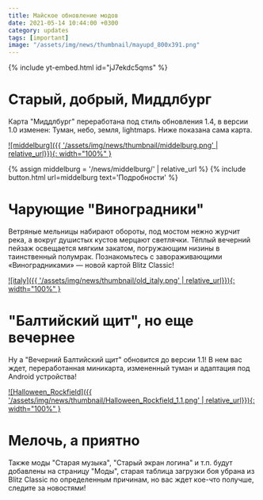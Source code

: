 ```yaml
---
title: Майское обновление модов
date: 2021-05-14 10:44:00 +0300
category: updates
tags: [important]
image: "/assets/img/news/thumbnail/mayupd_800x391.png"
---
```


{% include yt-embed.html id="jJ7ekdc5qms" %}

# Старый, добрый, Миддлбург

Карта "Миддлбург" переработана под стиль обновления 1.4, в версии 1.0 изменен: Туман, небо, земля, lightmaps. Ниже показана сама карта.

[![middelburg]({{ '/assets/img/news/thumbnail/middelburg.png' | relative_url}}){: width="100%" }](/assets/img/news/thumbnail/middelburg.png)

{% assign middelburg = '/news/middelburg/' | relative_url %}
{% include button.html url=middelburg text='Подробности' %}

# Чарующие "Виноградники"

Ветряные мельницы набирают обороты, под мостом нежно журчит река, а вокруг душистых кустов мерцают светлячки. Тёплый вечерний пейзаж освещается мягким закатом, погружающим низины в таинственный полумрак. Познакомьтесь с завораживающими «Виноградниками» — новой картой Blitz Classic!

[![italy]({{ '/assets/img/news/thumbnail/old_italy.png' | relative_url}}){: width="100%" }](/assets/img/news/thumbnail/old_italy.png)

# "Балтийский щит", но еще вечернее

Ну а "Вечерний Балтийский щит" обновится до версии 1.1! В нем вас ждет, переработанная миникарта, измененный туман и адаптация под Android устройства!

[![Halloween_Rockfield]({{ '/assets/img/news/thumbnail/Halloween_Rockfield_1.1.png' | relative_url}}){: width="100%" }](/assets/img/news/thumbnail/Halloween_Rockfield_1.1.png)

# Мелочь, а приятно

Также моды "Старая музыка", "Старый экран логина" и т.п. будут добавлены на страницу "Моды", старая таблица загрузки боя убрана из Blitz Classic по определенным причинам, но вас ждет кое-что получше, следите за новостями!